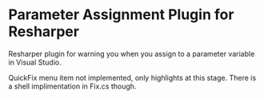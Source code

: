 Parameter Assignment Plugin for Resharper
==================================

Resharper plugin for warning you when you assign to a parameter variable in Visual Studio.

QuickFix menu item not implemented, only highlights at this stage. There is a shell implimentation in Fix.cs though.
